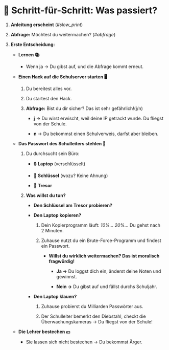 # 📜 Schritt-für-Schritt: Was passiert?

1. **Anleitung erscheint** (_#slow_print_)

2. **Abfrage:** Möchtest du weitermachen? (_#abfrage_)

3. **Erste Entscheidung:**

    - **Lernen 📚**

        - Wenn ja → Du gibst auf, und die Abfrage kommt erneut.

    - **Einen Hack auf die Schulserver starten 🖥️**

        1. Du bereitest alles vor.

        2. Du startest den Hack.

        3. **Abfrage:** Bist du dir sicher? Das ist sehr gefährlich!(j/n)

            - **j** → Du wirst erwischt, weil deine IP getrackt wurde. Du fliegst von der Schule.

            - **n** → Du bekommst einen Schulverweis, darfst aber bleiben.

    - **Das Passwort des Schulleiters stehlen 🔑**

        1. Du durchsucht sein Büro:

            - 🔒 **Laptop** (verschlüsselt)

            - 🔑 **Schlüssel** (wozu? Keine Ahnung)

            - 🏦 **Tresor**

        2. **Was willst du tun?**

            - **Den Schlüssel am Tresor probieren?**

            - **Den Laptop kopieren?**

                1. Dein Kopierprogramm läuft: _10%... 20%..._ Du gehst nach 2 Minuten.

                2. Zuhause nutzt du ein Brute-Force-Programm und findest ein Passwort.

                    - **Willst du wirklich weitermachen? Das ist moralisch fragwürdig!**

                        - **Ja →** Du loggst dich ein, änderst deine Noten und gewinnst.

                        - **Nein →** Du gibst auf und fällst durchs Schuljahr.

            - **Den Laptop klauen?**

                1. Zuhause probierst du Milliarden Passwörter aus.

                2. Der Schulleiter bemerkt den Diebstahl, checkt die Überwachungskameras → Du fliegst von der Schule!

    - **Die Lehrer bestechen 💵**

        - Sie lassen sich nicht bestechen → Du bekommst Ärger.
